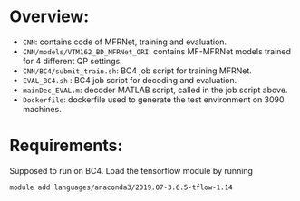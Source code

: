 # Overview:

 - `CNN`: contains code of MFRNet, training and evaluation.
 - `CNN/models/VTM162_BD_MFRNet_ORI`: contains MF-MFRNet models trained for 4 different QP settings.
 - `CNN/BC4/submit_train.sh`: BC4 job script for training MFRNet.
 - `EVAL_BC4.sh` : BC4 job script for decoding and evaluation.
 - `mainDec_EVAL.m`: decoder MATLAB script, called in the job script above.
 - `Dockerfile`: dockerfile used to generate the test environment on 3090 machines.


# Requirements:
Supposed to run on BC4. Load the tensorflow module by running
```
module add languages/anaconda3/2019.07-3.6.5-tflow-1.14
```
